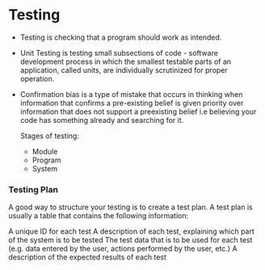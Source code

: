 # Testing

- Testing is checking that a program should work as intended.

- Unit Testing is testing small subsections of code - software development process in which the smallest testable parts of an application, called units, are individually scrutinized for proper operation.

- Confirmation bias is a type of mistake that occurs in thinking when information that confirms a pre-existing belief is given priority over information that does not support a preexisting belief i.e believing your code has something already and searching for it.

  Stages of testing:
  - Module
  - Program
  - System

### Testing Plan 

A good way to structure your testing is to create a test plan. A test plan is usually a table that contains the following information:

A unique ID for each test
A description of each test, explaining which part of the system is to be tested
The test data that is to be used for each test (e.g. data entered by the user, actions performed by the user, etc.)
A description of the expected results of each test
